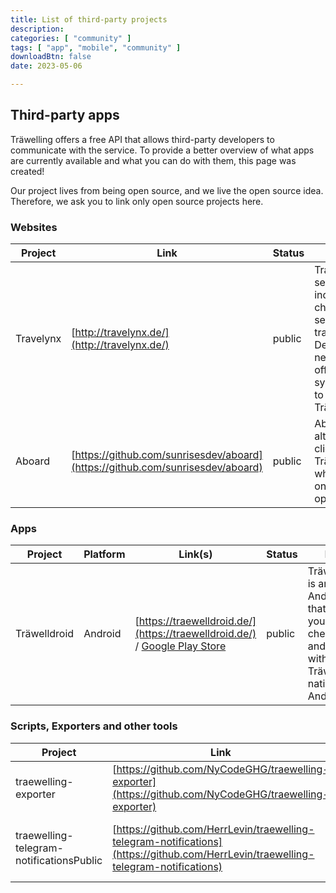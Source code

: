 ```yaml
---
title: List of third-party projects
description:
categories: [ "community" ]
tags: [ "app", "mobile", "community" ]
downloadBtn: false
date: 2023-05-06

---
```


## Third-party apps

Träwelling offers a free API that allows third-party developers to communicate with the service.
To provide a better overview of what apps are currently available and what you can do with them, this page was created!

Our project lives from being open source, and we live the open source idea.
Therefore, we ask you to link only open source projects here.

### Websites

| Project   | Link                                                                           | Status | Infos                                                                                                                                            |
|-----------|--------------------------------------------------------------------------------|--------|--------------------------------------------------------------------------------------------------------------------------------------------------|
| Travelynx | [http://travelynx.de/](http://travelynx.de/)                                   | public | Travelynx is a separate, independent check-in service for trains in the Deutsche Bahn network. It offers synchronization to and from Träwelling. |
| Aboard    | [https://github.com/sunrisesdev/aboard](https://github.com/sunrisesdev/aboard) | public | Aboard is an alternative web client for Träwelling, which focuses on mobile operation.                                                           |

### Apps

| Project      | Platform | Link(s)                                                                                                                                         | Status | Infos                                                                                                        |
|--------------|----------|-------------------------------------------------------------------------------------------------------------------------------------------------|--------|--------------------------------------------------------------------------------------------------------------|
| Träwelldroid | Android  | [https://traewelldroid.de/](https://traewelldroid.de/) / [Google Play Store](https://play.google.com/store/apps/details?id=de.hbch.traewelling) | public | Träwelldroid is an Android app that allows you to check in and interact with Träwelling natively on Android. |

### Scripts, Exporters and other tools

| Project                                  | Link                                                                                                                               | Infos                                        |
|------------------------------------------|------------------------------------------------------------------------------------------------------------------------------------|----------------------------------------------|
| traewelling-exporter                     | [https://github.com/NyCodeGHG/traewelling-exporter](https://github.com/NyCodeGHG/traewelling-exporter)                             | Prometheus Exporter for journeys             |
| traewelling-telegram-notificationsPublic | [https://github.com/HerrLevin/traewelling-telegram-notifications](https://github.com/HerrLevin/traewelling-telegram-notifications) | No description, website, or topics provided. |

